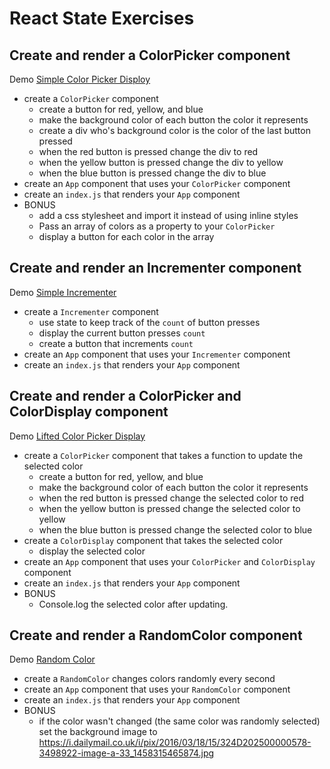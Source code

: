 # React State Exercises

## Create and render a ColorPicker component

Demo [Simple Color Picker Disploy](http://demo.alchemycodelab.io/simple-color-picker-display)

* create a `ColorPicker` component
  * create a button for red, yellow, and blue
  * make the background color of each button the color it represents
  * create a div who's background color is the color of the last button pressed
  * when the red button is pressed change the div to red
  * when the yellow button is pressed change the div to yellow
  * when the blue button is pressed change the div to blue
* create an `App` component that uses your `ColorPicker` component
* create an `index.js` that renders your `App` component
* BONUS
  * add a css stylesheet and import it instead of using inline styles
  * Pass an array of colors as a property to your `ColorPicker`
  * display a button for each color in the array

## Create and render an Incrementer component

Demo [Simple Incrementer](http://demo.alchemycodelab.io/simple-incrementer)

* create a `Incrementer` component
  * use state to keep track of the `count` of button presses
  * display the current button presses `count`
  * create a button that increments `count`
* create an `App` component that uses your `Incrementer` component
* create an `index.js` that renders your `App` component

## Create and render a ColorPicker and ColorDisplay component

Demo [Lifted Color Picker Display](http://demo.alchemycodelab.io/lifted-color-picker-display)

* create a `ColorPicker` component that takes a function to update the selected color
  * create a button for red, yellow, and blue
  * make the background color of each button the color it represents
  * when the red button is pressed change the selected color to red
  * when the yellow button is pressed change the selected color to yellow
  * when the blue button is pressed change the selected color to blue
* create a `ColorDisplay` component that takes the selected color
  * display the selected color
* create an `App` component that uses your `ColorPicker` and `ColorDisplay` component
* create an `index.js` that renders your `App` component
* BONUS
  * Console.log the selected color after updating.

## Create and render a RandomColor component

Demo [Random Color](http://demo.alchemycodelab.io/random-color)

* create a `RandomColor` changes colors randomly every second
* create an `App` component that uses your `RandomColor` component
* create an `index.js` that renders your `App` component
* BONUS
  * if the color wasn't changed (the same color was randomly selected) set the
    background image to https://i.dailymail.co.uk/i/pix/2016/03/18/15/324D202500000578-3498922-image-a-33_1458315465874.jpg

